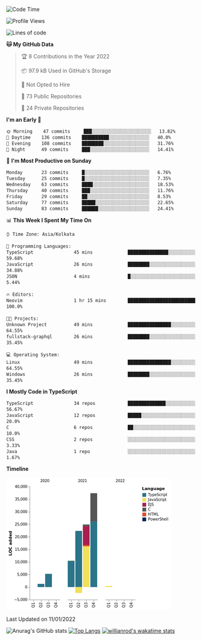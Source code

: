 <!--START_SECTION:waka-->
![Code Time](http://img.shields.io/badge/Code%20Time-104%20hrs%2017%20mins-blue)

![Profile Views](http://img.shields.io/badge/Profile%20Views-5-blue)

![Lines of code](https://img.shields.io/badge/From%20Hello%20World%20I%27ve%20Written-100%20Thousand%20lines%20of%20code-blue)

**🐱 My GitHub Data** 

> 🏆 8 Contributions in the Year 2022
 > 
> 📦 97.9 kB Used in GitHub's Storage 
 > 
> 🚫 Not Opted to Hire
 > 
> 📜 73 Public Repositories 
 > 
> 🔑 24 Private Repositories  
 > 
**I'm an Early 🐤** 

```text
🌞 Morning    47 commits     ███░░░░░░░░░░░░░░░░░░░░░░   13.82% 
🌆 Daytime    136 commits    ██████████░░░░░░░░░░░░░░░   40.0% 
🌃 Evening    108 commits    ████████░░░░░░░░░░░░░░░░░   31.76% 
🌙 Night      49 commits     ███░░░░░░░░░░░░░░░░░░░░░░   14.41%

```
📅 **I'm Most Productive on Sunday** 

```text
Monday       23 commits     █░░░░░░░░░░░░░░░░░░░░░░░░   6.76% 
Tuesday      25 commits     █░░░░░░░░░░░░░░░░░░░░░░░░   7.35% 
Wednesday    63 commits     ████░░░░░░░░░░░░░░░░░░░░░   18.53% 
Thursday     40 commits     ███░░░░░░░░░░░░░░░░░░░░░░   11.76% 
Friday       29 commits     ██░░░░░░░░░░░░░░░░░░░░░░░   8.53% 
Saturday     77 commits     █████░░░░░░░░░░░░░░░░░░░░   22.65% 
Sunday       83 commits     ██████░░░░░░░░░░░░░░░░░░░   24.41%

```


📊 **This Week I Spent My Time On** 

```text
⌚︎ Time Zone: Asia/Kolkata

💬 Programming Languages: 
TypeScript               45 mins             ███████████████░░░░░░░░░░   59.68% 
JavaScript               26 mins             ████████░░░░░░░░░░░░░░░░░   34.88% 
JSON                     4 mins              █░░░░░░░░░░░░░░░░░░░░░░░░   5.44%

🔥 Editors: 
Neovim                   1 hr 15 mins        █████████████████████████   100.0%

🐱‍💻 Projects: 
Unknown Project          49 mins             ████████████████░░░░░░░░░   64.55% 
fullstack-graphql        26 mins             ████████░░░░░░░░░░░░░░░░░   35.45%

💻 Operating System: 
Linux                    49 mins             ████████████████░░░░░░░░░   64.55% 
Windows                  26 mins             ████████░░░░░░░░░░░░░░░░░   35.45%

```

**I Mostly Code in TypeScript** 

```text
TypeScript               34 repos            ██████████████░░░░░░░░░░░   56.67% 
JavaScript               12 repos            █████░░░░░░░░░░░░░░░░░░░░   20.0% 
C                        6 repos             ██░░░░░░░░░░░░░░░░░░░░░░░   10.0% 
CSS                      2 repos             ░░░░░░░░░░░░░░░░░░░░░░░░░   3.33% 
Java                     1 repo              ░░░░░░░░░░░░░░░░░░░░░░░░░   1.67%

```


**Timeline**

![Chart not found](https://raw.githubusercontent.com/wise-introvert/wise-introvert/master/charts/bar_graph.png) 


 Last Updated on 11/01/2022
<!--END_SECTION:waka-->

![Anurag's GitHub stats](https://github-readme-stats.vercel.app/api?username=wise-introvert&count_private=true&show_icons=true)
[![Top Langs](https://github-readme-stats.vercel.app/api/top-langs/?username=wise-introvert&langs_count=10)](https://github.com/anuraghazra/github-readme-stats)
[![willianrod's wakatime stats](https://github-readme-stats.vercel.app/api/wakatime?username=wiseintrovert)](https://github.com/anuraghazra/github-readme-stats)
